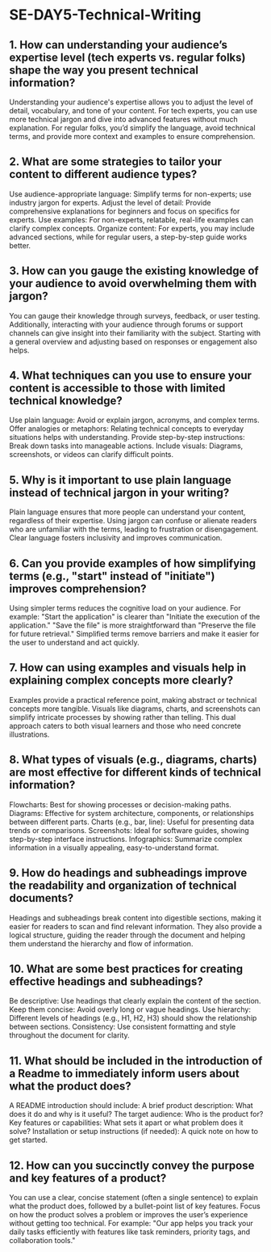 # SE-DAY5-Technical-Writing
## 1. How can understanding your audience’s expertise level (tech experts vs. regular folks) shape the way you present technical information?
Understanding your audience's expertise allows you to adjust the level of detail, vocabulary, and tone of your content. For tech experts, you can use more technical jargon and dive into advanced features without much explanation. For regular folks, you’d simplify the language, avoid technical terms, and provide more context and examples to ensure comprehension.
## 2. What are some strategies to tailor your content to different audience types?
Use audience-appropriate language: Simplify terms for non-experts; use industry jargon for experts.
Adjust the level of detail: Provide comprehensive explanations for beginners and focus on specifics for experts.
Use examples: For non-experts, relatable, real-life examples can clarify complex concepts.
Organize content: For experts, you may include advanced sections, while for regular users, a step-by-step guide works better.
## 3. How can you gauge the existing knowledge of your audience to avoid overwhelming them with jargon?
You can gauge their knowledge through surveys, feedback, or user testing. Additionally, interacting with your audience through forums or support channels can give insight into their familiarity with the subject. Starting with a general overview and adjusting based on responses or engagement also helps.
## 4. What techniques can you use to ensure your content is accessible to those with limited technical knowledge?
Use plain language: Avoid or explain jargon, acronyms, and complex terms.
Offer analogies or metaphors: Relating technical concepts to everyday situations helps with understanding.
Provide step-by-step instructions: Break down tasks into manageable actions.
Include visuals: Diagrams, screenshots, or videos can clarify difficult points.
## 5. Why is it important to use plain language instead of technical jargon in your writing?
Plain language ensures that more people can understand your content, regardless of their expertise. Using jargon can confuse or alienate readers who are unfamiliar with the terms, leading to frustration or disengagement. Clear language fosters inclusivity and improves communication.
## 6. Can you provide examples of how simplifying terms (e.g., "start" instead of "initiate") improves comprehension?
Using simpler terms reduces the cognitive load on your audience. For example:
"Start the application" is clearer than "Initiate the execution of the application."
"Save the file" is more straightforward than "Preserve the file for future retrieval." Simplified terms remove barriers and make it easier for the user to understand and act quickly.
## 7. How can using examples and visuals help in explaining complex concepts more clearly?
Examples provide a practical reference point, making abstract or technical concepts more tangible. Visuals like diagrams, charts, and screenshots can simplify intricate processes by showing rather than telling. This dual approach caters to both visual learners and those who need concrete illustrations.
## 8. What types of visuals (e.g., diagrams, charts) are most effective for different kinds of technical information?
Flowcharts: Best for showing processes or decision-making paths.
Diagrams: Effective for system architecture, components, or relationships between different parts.
Charts (e.g., bar, line): Useful for presenting data trends or comparisons.
Screenshots: Ideal for software guides, showing step-by-step interface instructions.
Infographics: Summarize complex information in a visually appealing, easy-to-understand format.
## 9. How do headings and subheadings improve the readability and organization of technical documents?
Headings and subheadings break content into digestible sections, making it easier for readers to scan and find relevant information. They also provide a logical structure, guiding the reader through the document and helping them understand the hierarchy and flow of information.
## 10. What are some best practices for creating effective headings and subheadings?
Be descriptive: Use headings that clearly explain the content of the section.
Keep them concise: Avoid overly long or vague headings.
Use hierarchy: Different levels of headings (e.g., H1, H2, H3) should show the relationship between sections.
Consistency: Use consistent formatting and style throughout the document for clarity.
## 11. What should be included in the introduction of a Readme to immediately inform users about what the product does?
A README introduction should include:
A brief product description: What does it do and why is it useful?
The target audience: Who is the product for?
Key features or capabilities: What sets it apart or what problem does it solve?
Installation or setup instructions (if needed): A quick note on how to get started.
## 12. How can you succinctly convey the purpose and key features of a product?
You can use a clear, concise statement (often a single sentence) to explain what the product does, followed by a bullet-point list of key features. Focus on how the product solves a problem or improves the user’s experience without getting too technical. For example:
"Our app helps you track your daily tasks efficiently with features like task reminders, priority tags, and collaboration tools."
